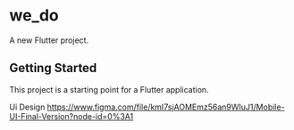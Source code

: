 # we_do

A new Flutter project.

## Getting Started

This project is a starting point for a Flutter application.

Ui Design https://www.figma.com/file/kmI7sjAOMEmz56an9WIuJ1/Mobile-UI-Final-Version?node-id=0%3A1
